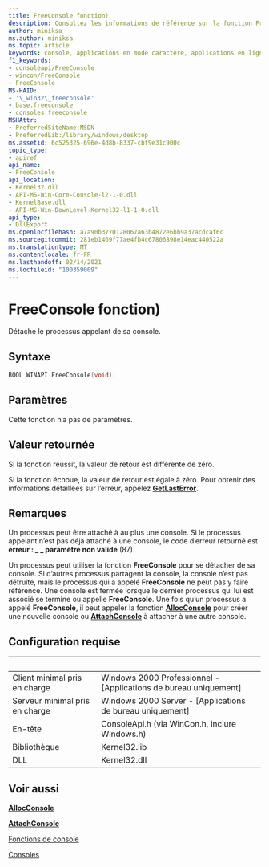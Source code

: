 ```yaml
---
title: FreeConsole fonction)
description: Consultez les informations de référence sur la fonction FreeConsole, qui détache le processus appelant à partir de sa console.
author: miniksa
ms.author: miniksa
ms.topic: article
keywords: console, applications en mode caractère, applications en ligne de commande, applications de terminal, API console
f1_keywords:
- consoleapi/FreeConsole
- wincon/FreeConsole
- FreeConsole
MS-HAID:
- '\_win32\_freeconsole'
- base.freeconsole
- consoles.freeconsole
MSHAttr:
- PreferredSiteName:MSDN
- PreferredLib:/library/windows/desktop
ms.assetid: 6c525325-696e-4d8b-8337-cbf9e31c900c
topic_type:
- apiref
api_name:
- FreeConsole
api_location:
- Kernel32.dll
- API-MS-Win-Core-Console-l2-1-0.dll
- KernelBase.dll
- API-MS-Win-DownLevel-Kernel32-l1-1-0.dll
api_type:
- DllExport
ms.openlocfilehash: a7a90b3770128067a63b4872e6bb9a37acdcaf6c
ms.sourcegitcommit: 281eb1469f77ae4fb4c67806898e14eac440522a
ms.translationtype: MT
ms.contentlocale: fr-FR
ms.lasthandoff: 02/14/2021
ms.locfileid: "100359009"
---
```

# <a name="freeconsole-function"></a>FreeConsole fonction)

Détache le processus appelant de sa console.

## <a name="syntax"></a>Syntaxe

```C
BOOL WINAPI FreeConsole(void);
```

## <a name="parameters"></a>Paramètres

Cette fonction n’a pas de paramètres.

## <a name="return-value"></a>Valeur retournée

Si la fonction réussit, la valeur de retour est différente de zéro.

Si la fonction échoue, la valeur de retour est égale à zéro. Pour obtenir des informations détaillées sur l’erreur, appelez [**GetLastError**](/windows/win32/api/errhandlingapi/nf-errhandlingapi-getlasterror).

## <a name="remarks"></a>Remarques

Un processus peut être attaché à au plus une console. Si le processus appelant n’est pas déjà attaché à une console, le code d’erreur retourné est **erreur : \_ \_ paramètre non valide** (87).

Un processus peut utiliser la fonction **FreeConsole** pour se détacher de sa console. Si d’autres processus partagent la console, la console n’est pas détruite, mais le processus qui a appelé **FreeConsole** ne peut pas y faire référence. Une console est fermée lorsque le dernier processus qui lui est associé se termine ou appelle **FreeConsole**. Une fois qu’un processus a appelé **FreeConsole**, il peut appeler la fonction [**AllocConsole**](allocconsole.md) pour créer une nouvelle console ou [**AttachConsole**](attachconsole.md) à attacher à une autre console.

## <a name="requirements"></a>Configuration requise

| &nbsp; | &nbsp; |
|-|-|
| Client minimal pris en charge | Windows 2000 Professionnel - \[Applications de bureau uniquement\] |
| Serveur minimal pris en charge | Windows 2000 Server - \[Applications de bureau uniquement\] |
| En-tête | ConsoleApi.h (via WinCon.h, inclure Windows.h) |
| Bibliothèque | Kernel32.lib |
| DLL | Kernel32.dll |

## <a name="see-also"></a>Voir aussi

[**AllocConsole**](allocconsole.md)

[**AttachConsole**](attachconsole.md)

[Fonctions de console](console-functions.md)

[Consoles](consoles.md)